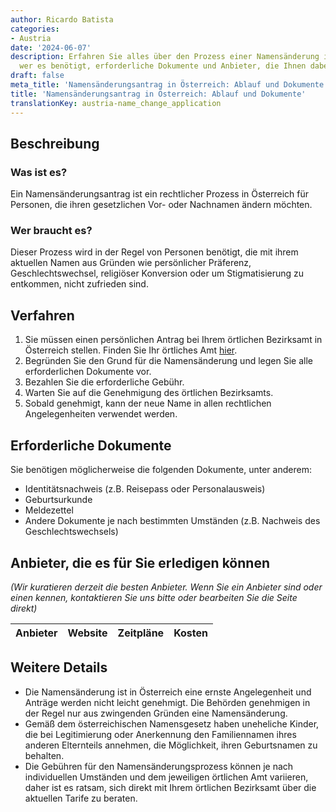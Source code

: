 ```yaml
---
author: Ricardo Batista
categories:
- Austria
date: '2024-06-07'
description: Erfahren Sie alles über den Prozess einer Namensänderung in Österreich,
  wer es benötigt, erforderliche Dokumente und Anbieter, die Ihnen dabei helfen können.
draft: false
meta_title: 'Namensänderungsantrag in Österreich: Ablauf und Dokumente'
title: 'Namensänderungsantrag in Österreich: Ablauf und Dokumente'
translationKey: austria-name_change_application
---
```



## Beschreibung
### Was ist es?
Ein Namensänderungsantrag ist ein rechtlicher Prozess in Österreich für Personen, die ihren gesetzlichen Vor- oder Nachnamen ändern möchten.

### Wer braucht es?
Dieser Prozess wird in der Regel von Personen benötigt, die mit ihrem aktuellen Namen aus Gründen wie persönlicher Präferenz, Geschlechtswechsel, religiöser Konversion oder um Stigmatisierung zu entkommen, nicht zufrieden sind.

## Verfahren
1. Sie müssen einen persönlichen Antrag bei Ihrem örtlichen Bezirksamt in Österreich stellen. Finden Sie Ihr örtliches Amt [hier](https://www.oesterreich.gv.at/public.html).
2. Begründen Sie den Grund für die Namensänderung und legen Sie alle erforderlichen Dokumente vor.
3. Bezahlen Sie die erforderliche Gebühr.
4. Warten Sie auf die Genehmigung des örtlichen Bezirksamts.
5. Sobald genehmigt, kann der neue Name in allen rechtlichen Angelegenheiten verwendet werden.

## Erforderliche Dokumente
Sie benötigen möglicherweise die folgenden Dokumente, unter anderem:
- Identitätsnachweis (z.B. Reisepass oder Personalausweis)
- Geburtsurkunde
- Meldezettel
- Andere Dokumente je nach bestimmten Umständen (z.B. Nachweis des Geschlechtswechsels)

## Anbieter, die es für Sie erledigen können

_(Wir kuratieren derzeit die besten Anbieter. Wenn Sie ein Anbieter sind oder einen kennen, kontaktieren Sie uns bitte oder bearbeiten Sie die Seite direkt)_

| Anbieter | Website | Zeitpläne | Kosten |
| --------------- | --------------- | :-------------: | :-------------: |

## Weitere Details
- Die Namensänderung ist in Österreich eine ernste Angelegenheit und Anträge werden nicht leicht genehmigt. Die Behörden genehmigen in der Regel nur aus zwingenden Gründen eine Namensänderung.
- Gemäß dem österreichischen Namensgesetz haben uneheliche Kinder, die bei Legitimierung oder Anerkennung den Familiennamen ihres anderen Elternteils annehmen, die Möglichkeit, ihren Geburtsnamen zu behalten.
- Die Gebühren für den Namensänderungsprozess können je nach individuellen Umständen und dem jeweiligen örtlichen Amt variieren, daher ist es ratsam, sich direkt mit Ihrem örtlichen Bezirksamt über die aktuellen Tarife zu beraten.